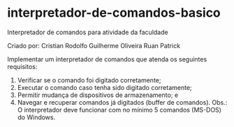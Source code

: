 # interpretador-de-comandos-basico
Interpretador de comandos para atividade da faculdade

Criado por:
Cristian Rodolfo
Guilherme Oliveira
Ruan Patrick

 Implementar um interpretador de comandos que atenda os seguintes requisitos: 
 1) Verificar se o comando foi digitado corretamente;
 2) Executar o comando caso tenha sido digitado corretamente;
 3) Permitir mudança de dispositivos de armazenamento; e
 4) Navegar e recuperar comandos já digitados (buffer de comandos).
 Obs.: O interpretador deve funcionar com no mínimo 5 comandos (MS-DOS) do Windows.

